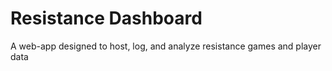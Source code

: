 # Resistance Dashboard
A web-app designed to host, log, and analyze resistance games and player data

